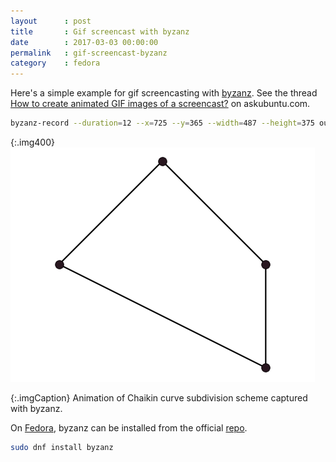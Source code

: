 ```yaml
---
layout      : post
title       : Gif screencast with byzanz
date        : 2017-03-03 00:00:00
permalink   : gif-screencast-byzanz
category    : fedora
---
```

Here's a simple example for gif screencasting with [byzanz](https://github.com/GNOME/byzanz).
See the thread 
[How to create animated GIF images of a screencast?](http://askubuntu.com/a/123515/181265)
on askubuntu.com.

```bash
byzanz-record --duration=12 --x=725 --y=365 --width=487 --height=375 out.gif
```

{:.img400}
![Chaikin animation captured with byzanz](/assets/geo-num-2016/chaikin-scheme.gif)

{:.imgCaption}
Animation of Chaikin curve subdivision scheme captured with byzanz.

On [Fedora](https://fedoraproject.org/wiki/ScreenCasting#Byzanz), byzanz can be installed from the official [repo](https://apps.fedoraproject.org/packages/byzanz).
```bash
sudo dnf install byzanz
```
